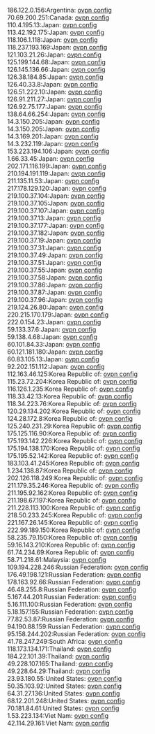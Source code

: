 186.122.0.156:Argentina: [ovpn config](vpn/186_122_0_156.ovpn)  
70.69.200.251:Canada: [ovpn config](vpn/70_69_200_251.ovpn)  
110.4.195.13:Japan: [ovpn config](vpn/110_4_195_13.ovpn)  
113.42.192.175:Japan: [ovpn config](vpn/113_42_192_175.ovpn)  
118.106.1.118:Japan: [ovpn config](vpn/118_106_1_118.ovpn)  
118.237.193.169:Japan: [ovpn config](vpn/118_237_193_169.ovpn)  
121.103.21.26:Japan: [ovpn config](vpn/121_103_21_26.ovpn)  
125.199.144.68:Japan: [ovpn config](vpn/125_199_144_68.ovpn)  
126.145.136.66:Japan: [ovpn config](vpn/126_145_136_66.ovpn)  
126.38.184.85:Japan: [ovpn config](vpn/126_38_184_85.ovpn)  
126.40.33.8:Japan: [ovpn config](vpn/126_40_33_8.ovpn)  
126.51.222.10:Japan: [ovpn config](vpn/126_51_222_10.ovpn)  
126.91.211.27:Japan: [ovpn config](vpn/126_91_211_27.ovpn)  
126.92.75.177:Japan: [ovpn config](vpn/126_92_75_177.ovpn)  
138.64.66.254:Japan: [ovpn config](vpn/138_64_66_254.ovpn)  
14.3.150.205:Japan: [ovpn config](vpn/14_3_150_205.ovpn)  
14.3.150.205:Japan: [ovpn config](vpn/14_3_150_205.ovpn)  
14.3.169.201:Japan: [ovpn config](vpn/14_3_169_201.ovpn)  
14.3.232.119:Japan: [ovpn config](vpn/14_3_232_119.ovpn)  
153.223.194.106:Japan: [ovpn config](vpn/153_223_194_106.ovpn)  
1.66.33.45:Japan: [ovpn config](vpn/1_66_33_45.ovpn)  
202.171.116.199:Japan: [ovpn config](vpn/202_171_116_199.ovpn)  
210.194.191.119:Japan: [ovpn config](vpn/210_194_191_119.ovpn)  
211.135.11.53:Japan: [ovpn config](vpn/211_135_11_53.ovpn)  
217.178.129.120:Japan: [ovpn config](vpn/217_178_129_120.ovpn)  
219.100.37.104:Japan: [ovpn config](vpn/219_100_37_104.ovpn)  
219.100.37.105:Japan: [ovpn config](vpn/219_100_37_105.ovpn)  
219.100.37.107:Japan: [ovpn config](vpn/219_100_37_107.ovpn)  
219.100.37.13:Japan: [ovpn config](vpn/219_100_37_13.ovpn)  
219.100.37.177:Japan: [ovpn config](vpn/219_100_37_177.ovpn)  
219.100.37.182:Japan: [ovpn config](vpn/219_100_37_182.ovpn)  
219.100.37.19:Japan: [ovpn config](vpn/219_100_37_19.ovpn)  
219.100.37.31:Japan: [ovpn config](vpn/219_100_37_31.ovpn)  
219.100.37.49:Japan: [ovpn config](vpn/219_100_37_49.ovpn)  
219.100.37.51:Japan: [ovpn config](vpn/219_100_37_51.ovpn)  
219.100.37.55:Japan: [ovpn config](vpn/219_100_37_55.ovpn)  
219.100.37.58:Japan: [ovpn config](vpn/219_100_37_58.ovpn)  
219.100.37.86:Japan: [ovpn config](vpn/219_100_37_86.ovpn)  
219.100.37.87:Japan: [ovpn config](vpn/219_100_37_87.ovpn)  
219.100.37.96:Japan: [ovpn config](vpn/219_100_37_96.ovpn)  
219.124.26.80:Japan: [ovpn config](vpn/219_124_26_80.ovpn)  
220.215.170.179:Japan: [ovpn config](vpn/220_215_170_179.ovpn)  
222.0.154.23:Japan: [ovpn config](vpn/222_0_154_23.ovpn)  
59.133.37.6:Japan: [ovpn config](vpn/59_133_37_6.ovpn)  
59.138.4.68:Japan: [ovpn config](vpn/59_138_4_68.ovpn)  
60.101.84.33:Japan: [ovpn config](vpn/60_101_84_33.ovpn)  
60.121.181.180:Japan: [ovpn config](vpn/60_121_181_180.ovpn)  
60.83.105.13:Japan: [ovpn config](vpn/60_83_105_13.ovpn)  
92.202.151.112:Japan: [ovpn config](vpn/92_202_151_112.ovpn)  
112.163.46.125:Korea Republic of: [ovpn config](vpn/112_163_46_125.ovpn)  
115.23.72.204:Korea Republic of: [ovpn config](vpn/115_23_72_204.ovpn)  
116.126.1.235:Korea Republic of: [ovpn config](vpn/116_126_1_235.ovpn)  
118.33.42.13:Korea Republic of: [ovpn config](vpn/118_33_42_13.ovpn)  
118.34.223.76:Korea Republic of: [ovpn config](vpn/118_34_223_76.ovpn)  
120.29.134.202:Korea Republic of: [ovpn config](vpn/120_29_134_202.ovpn)  
124.28.172.8:Korea Republic of: [ovpn config](vpn/124_28_172_8.ovpn)  
125.240.231.29:Korea Republic of: [ovpn config](vpn/125_240_231_29.ovpn)  
175.125.116.90:Korea Republic of: [ovpn config](vpn/175_125_116_90.ovpn)  
175.193.142.226:Korea Republic of: [ovpn config](vpn/175_193_142_226.ovpn)  
175.194.138.170:Korea Republic of: [ovpn config](vpn/175_194_138_170.ovpn)  
175.195.52.142:Korea Republic of: [ovpn config](vpn/175_195_52_142.ovpn)  
183.103.41.245:Korea Republic of: [ovpn config](vpn/183_103_41_245.ovpn)  
1.234.138.87:Korea Republic of: [ovpn config](vpn/1_234_138_87.ovpn)  
202.126.118.249:Korea Republic of: [ovpn config](vpn/202_126_118_249.ovpn)  
211.179.35.246:Korea Republic of: [ovpn config](vpn/211_179_35_246.ovpn)  
211.195.92.162:Korea Republic of: [ovpn config](vpn/211_195_92_162.ovpn)  
211.198.67.197:Korea Republic of: [ovpn config](vpn/211_198_67_197.ovpn)  
211.228.113.100:Korea Republic of: [ovpn config](vpn/211_228_113_100.ovpn)  
218.50.233.245:Korea Republic of: [ovpn config](vpn/218_50_233_245.ovpn)  
221.167.26.145:Korea Republic of: [ovpn config](vpn/221_167_26_145.ovpn)  
222.99.189.150:Korea Republic of: [ovpn config](vpn/222_99_189_150.ovpn)  
58.235.79.150:Korea Republic of: [ovpn config](vpn/58_235_79_150.ovpn)  
59.16.143.210:Korea Republic of: [ovpn config](vpn/59_16_143_210.ovpn)  
61.74.234.69:Korea Republic of: [ovpn config](vpn/61_74_234_69.ovpn)  
58.71.218.61:Malaysia: [ovpn config](vpn/58_71_218_61.ovpn)  
109.194.228.246:Russian Federation: [ovpn config](vpn/109_194_228_246.ovpn)  
176.49.198.121:Russian Federation: [ovpn config](vpn/176_49_198_121.ovpn)  
178.163.92.66:Russian Federation: [ovpn config](vpn/178_163_92_66.ovpn)  
46.48.255.8:Russian Federation: [ovpn config](vpn/46_48_255_8.ovpn)  
5.167.44.201:Russian Federation: [ovpn config](vpn/5_167_44_201.ovpn)  
5.16.111.100:Russian Federation: [ovpn config](vpn/5_16_111_100.ovpn)  
5.18.157.155:Russian Federation: [ovpn config](vpn/5_18_157_155.ovpn)  
77.82.53.87:Russian Federation: [ovpn config](vpn/77_82_53_87.ovpn)  
94.190.88.159:Russian Federation: [ovpn config](vpn/94_190_88_159.ovpn)  
95.158.244.202:Russian Federation: [ovpn config](vpn/95_158_244_202.ovpn)  
41.78.247.249:South Africa: [ovpn config](vpn/41_78_247_249.ovpn)  
118.173.134.171:Thailand: [ovpn config](vpn/118_173_134_171.ovpn)  
184.22.101.39:Thailand: [ovpn config](vpn/184_22_101_39.ovpn)  
49.228.107.165:Thailand: [ovpn config](vpn/49_228_107_165.ovpn)  
49.228.64.29:Thailand: [ovpn config](vpn/49_228_64_29.ovpn)  
23.93.180.55:United States: [ovpn config](vpn/23_93_180_55.ovpn)  
50.35.103.92:United States: [ovpn config](vpn/50_35_103_92.ovpn)  
64.31.27.136:United States: [ovpn config](vpn/64_31_27_136.ovpn)  
68.12.201.248:United States: [ovpn config](vpn/68_12_201_248.ovpn)  
70.181.84.61:United States: [ovpn config](vpn/70_181_84_61.ovpn)  
1.53.223.134:Viet Nam: [ovpn config](vpn/1_53_223_134.ovpn)  
42.114.29.161:Viet Nam: [ovpn config](vpn/42_114_29_161.ovpn)  
